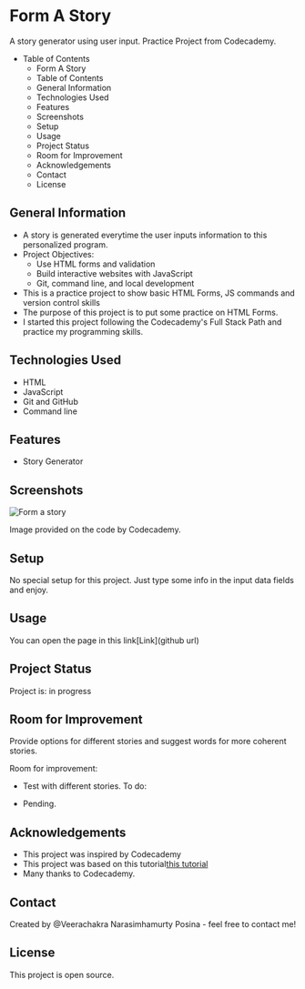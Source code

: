 # Form A Story
  A story generator using user input. Practice Project from Codecademy.

* Table of Contents
    * Form A Story
    * Table of Contents
    * General Information
    * Technologies Used
    * Features
    * Screenshots
    * Setup
    * Usage
    * Project Status
    * Room for Improvement
    * Acknowledgements
    * Contact
    * License
## General Information
* A story is generated everytime the user inputs information to this personalized program.
* Project Objectives:
    * Use HTML forms and validation
    * Build interactive websites with JavaScript
    * Git, command line, and local development
* This is a practice project to show basic HTML Forms, JS commands and version control skills
* The purpose of this project is to put some practice on HTML Forms.
* I started this project following the Codecademy's Full Stack Path and practice my programming skills.
## Technologies Used
* HTML
* JavaScript
* Git and GitHub
* Command line
## Features
* Story Generator
## Screenshots
![Form a story](../DevProject/resources/css/images/form-a-story-codecademy.png)

Image provided on the code by Codecademy.

## Setup
  No special setup for this project. Just type some info in the input data fields and enjoy.

## Usage
  You can open the page in this link[Link](github url)

## Project Status
  Project is: in progress

## Room for Improvement
  Provide options for different stories and suggest words for more coherent stories.

  Room for improvement:

* Test with different stories.
  To do:

* Pending.
## Acknowledgements
* This project was inspired by Codecademy
* This project was based on this tutorial[this tutorial](https://www.codecademy.com/projects/practice/form-a-story)
* Many thanks to Codecademy.
## Contact
  Created by @Veerachakra Narasimhamurty Posina - feel free to contact me!

## License
  This project is open source.